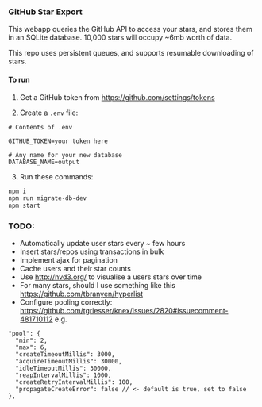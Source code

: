 


### GitHub Star Export

This webapp queries the GitHub API to access your stars, and stores them in an SQLite database. 10,000 stars will occupy ~6mb worth of data.

This repo uses persistent queues, and supports resumable downloading of stars.

#### To run

1. Get a GitHub token from https://github.com/settings/tokens

2. Create a `.env` file:

```
# Contents of .env

GITHUB_TOKEN=your token here

# Any name for your new database
DATABASE_NAME=output
```

3. Run these commands:

```sh
npm i
npm run migrate-db-dev
npm start
```

### TODO:

- Automatically update user stars every ~ few hours
- Insert stars/repos using transactions in bulk
- Implement ajax for pagination
- Cache users and their star counts
- Use http://nvd3.org/ to visualise a users stars over time
- For many stars, should I use something like this https://github.com/tbranyen/hyperlist
- Configure pooling correctly: https://github.com/tgriesser/knex/issues/2820#issuecomment-481710112 e.g. 

```
"pool": {
  "min": 2,
  "max": 6,
  "createTimeoutMillis": 3000,
  "acquireTimeoutMillis": 30000,
  "idleTimeoutMillis": 30000,
  "reapIntervalMillis": 1000,
  "createRetryIntervalMillis": 100,
  "propagateCreateError": false // <- default is true, set to false
},
```
